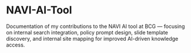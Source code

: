 # NAVI-AI-Tool
Documentation of my contributions to the NAVI AI tool at BCG — focusing on internal search integration, policy prompt design, slide template discovery, and internal site mapping for improved AI-driven knowledge access.
